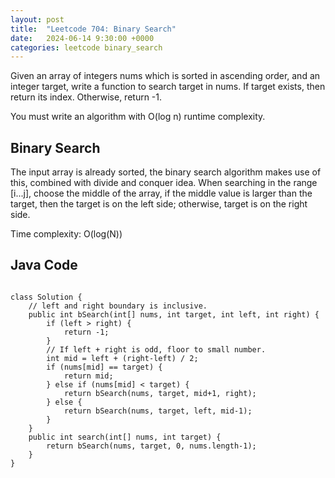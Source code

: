 ```yaml
---
layout: post
title:  "Leetcode 704: Binary Search"
date:   2024-06-14 9:30:00 +0000
categories: leetcode binary_search
---
```


Given an array of integers nums which is sorted in ascending order, and an integer target, write a function to search target in nums. If target exists, then return its index. Otherwise, return -1.

You must write an algorithm with O(log n) runtime complexity.

<h2>Binary Search</h2>
The input array is already sorted, the binary search algorithm makes use of this, combined with divide
and conquer idea. When searching in the range [i...j], choose the middle of the array, if the middle
value is larger than the target, then the target is on the left side; otherwise, target is on the right
side.

Time complexity: O(log(N))

<h2> Java Code </h2>
<pre>
<code>
class Solution {
    // left and right boundary is inclusive.
    public int bSearch(int[] nums, int target, int left, int right) {
        if (left > right) {
            return -1;
        }
        // If left + right is odd, floor to small number.
        int mid = left + (right-left) / 2;
        if (nums[mid] == target) {
            return mid;
        } else if (nums[mid] < target) {
            return bSearch(nums, target, mid+1, right);
        } else {
            return bSearch(nums, target, left, mid-1);
        }
    }
    public int search(int[] nums, int target) {
        return bSearch(nums, target, 0, nums.length-1);
    }
}
</code>
</pre>